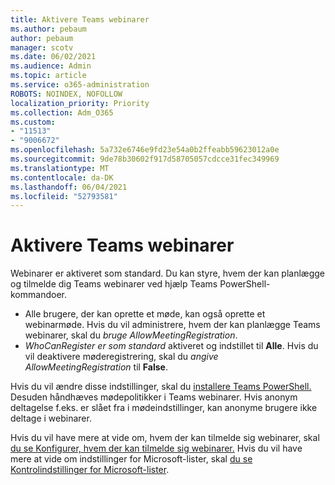 ```yaml
---
title: Aktivere Teams webinarer
ms.author: pebaum
author: pebaum
manager: scotv
ms.date: 06/02/2021
ms.audience: Admin
ms.topic: article
ms.service: o365-administration
ROBOTS: NOINDEX, NOFOLLOW
localization_priority: Priority
ms.collection: Adm_O365
ms.custom:
- "11513"
- "9006672"
ms.openlocfilehash: 5a732e6746e9fd23e54a0b2ffeabb59623012a0e
ms.sourcegitcommit: 9de78b30602f917d58705057cdcce31fec349969
ms.translationtype: MT
ms.contentlocale: da-DK
ms.lasthandoff: 06/04/2021
ms.locfileid: "52793581"
---
```

# <a name="enable-teams-webinars"></a>Aktivere Teams webinarer

Webinarer er aktiveret som standard. Du kan styre, hvem der kan planlægge og tilmelde dig Teams webinarer ved hjælp Teams PowerShell-kommandoer.

- Alle brugere, der kan oprette et møde, kan også oprette et webinarmøde. Hvis du vil administrere, hvem der kan planlægge Teams webinarer, skal du *bruge AllowMeetingRegistration*. 
- *WhoCanRegister er som standard* aktiveret og indstillet til **Alle**. Hvis du vil deaktivere møderegistrering, skal du *angive AllowMeetingRegistration* til **False**.

Hvis du vil ændre disse indstillinger, skal du [installere Teams PowerShell.](/microsoftteams/teams-powershell-install) Desuden håndhæves mødepolitikker i Teams webinarer. Hvis anonym deltagelse f.eks. er slået fra i mødeindstillinger, kan anonyme brugere ikke deltage i webinarer.

Hvis du vil have mere at vide om, hvem der kan tilmelde sig webinarer, skal [du se Konfigurer, hvem der kan tilmelde sig webinarer.](/microsoftteams/set-up-webinars?source=docs#configure-who-can-register-for-webinars) Hvis du vil have mere at vide om indstillinger for Microsoft-lister, skal [du se Kontrolindstillinger for Microsoft-lister](/sharepoint/control-lists).